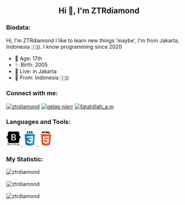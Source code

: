 <h2 align="center">Hi 👋, I'm ZTRdiamond</h2>

<h3 align="left">Biodata:</h3>

Hi, I'm ZTRdiamond I like to learn new things 'maybe', I'm from Jakarta, Indonesia 🇮🇩. I know programming since 2020

- 🧬 Age: 17th
- ✨ Birth: 2005
- 🌱 Live: in Jakarta
- 🌳 From: Indonesia 🇮🇩

<h3 align="left">Connect with me:</h3>
<p align="left">
<a href="https://twitter.com/ztrdiamond" target="blank"><img align="center" src="https://raw.githubusercontent.com/rahuldkjain/github-profile-readme-generator/master/src/images/icons/Social/twitter.svg" alt="ztrdiamond" height="30" width="40" /></a>
<a href="https://fb.com/gelap njerr" target="blank"><img align="center" src="https://raw.githubusercontent.com/rahuldkjain/github-profile-readme-generator/master/src/images/icons/Social/facebook.svg" alt="gelap njerr" height="30" width="40" /></a>
<a href="https://instagram.com/fatahillah_a.m" target="blank"><img align="center" src="https://raw.githubusercontent.com/rahuldkjain/github-profile-readme-generator/master/src/images/icons/Social/instagram.svg" alt="fatahillah_a.m" height="30" width="40" /></a>
</p>

<h3 align="left">Languages and Tools:</h3>
<p align="left"> <a href="https://getbootstrap.com" target="_blank" rel="noreferrer"> <img src="https://raw.githubusercontent.com/devicons/devicon/master/icons/bootstrap/bootstrap-plain-wordmark.svg" alt="bootstrap" width="40" height="40"/> </a> <a href="https://www.w3schools.com/css/" target="_blank" rel="noreferrer"> <img src="https://raw.githubusercontent.com/devicons/devicon/master/icons/css3/css3-original-wordmark.svg" alt="css3" width="40" height="40"/> </a> <a href="https://www.w3.org/html/" target="_blank" rel="noreferrer"> <img src="https://raw.githubusercontent.com/devicons/devicon/master/icons/html5/html5-original-wordmark.svg" alt="html5" width="40" height="40"/> </a> </p>

<h3 align="left">My Statistic:</h3>
<p><img width="500px" align="left" src="https://github-readme-stats.vercel.app/api/top-langs?username=ztrdiamond&show_icons=true&locale=en&layout=compact" alt="ztrdiamond" /></br></p>
<p><img width="500px" align="center" src="https://github-readme-stats.vercel.app/api?username=ztrdiamond&show_icons=true&locale=en" alt="ztrdiamond" /></br></p>
<p><img width="500px" align="center" src="https://github-readme-streak-stats.herokuapp.com/?user=ztrdiamond&" alt="ztrdiamond" /></p>